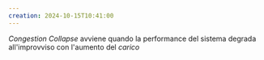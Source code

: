 ```yaml
---
creation: 2024-10-15T10:41:00
---
```

*Congestion Collapse* avviene quando la performance del sistema degrada all'improvviso con l'aumento del *carico*

